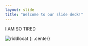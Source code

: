 ```yaml
---
layout: slide
title: "Welcome to our slide deck!"
---
```


I AM SO TIRED

![riddlocat](https://octodex.github.com/images/riddlocat.png)
{: .center}
